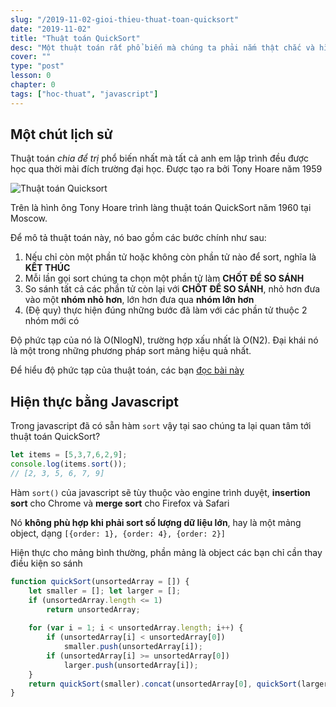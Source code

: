 ```yaml
---
slug: "/2019-11-02-gioi-thieu-thuat-toan-quicksort"
date: "2019-11-02"
title: "Thuật toán QuickSort"
desc: "Một thuật toán rất phổ biến mà chúng ta phải nắm thật chắc và hình dung được cách hiện thực nó ngay khi được nhắc tới."
cover: ""
type: "post"
lesson: 0
chapter: 0
tags: ["hoc-thuat", "javascript"]
---
```



## Một chút lịch sử

Thuật toán *chia để trị* phổ biến nhất mà tất cả anh em lập trình đều được học qua thời mài đích trường đại học. Được tạo ra bởi Tony Hoare năm 1959

![Thuật toán Quicksort](https://res.cloudinary.com/practicaldev/image/fetch/s--k1SblSX1--/c_limit%2Cf_auto%2Cfl_progressive%2Cq_auto%2Cw_880/https://www.coderscat.com/wp-content/uploads/2019/10/2019_10_09_quick_sort.org_20191009_203646.png)

Trên là hình ông Tony Hoare trình làng thuật toán QuickSort năm 1960 tại Moscow.

Để mô tả thuật toán này, nó bao gồm các bước chính như sau:

1. Nếu chỉ còn một phần tử hoặc không còn phần tử nào để sort, nghĩa là **KẾT THÚC**
2. Mỗi lần gọi sort chúng ta chọn một phần tử làm **CHỐT ĐỂ SO SÁNH**
3. So sánh tất cả các phần tử còn lại với **CHỐT ĐỂ SO SÁNH**, nhỏ hơn đưa vào một **nhóm nhỏ hơn**, lớn hơn đưa qua **nhóm lớn hơn**
4. (Đệ quy) thực hiện đúng những bước đã làm với các phần tử thuộc 2 nhóm mới có

Độ phức tạp của nó là O(NlogN), trường hợp xấu nhất là O(N2). Đại khái nó là một trong những phương pháp sort mảng hiệu quả nhất.

Để hiểu độ phức tạp của thuật toán, các bạn [đọc bài này](http://vuilaptrinh.com/2019-10-28-gioi-thieu-ve-do-phuc-tap-cua-thuat-toan)

## Hiện thực bằng Javascript

Trong javascript đã có sẵn hàm `sort` vậy tại sao chúng ta lại quan tâm tới thuật toán QuickSort?

```js
let items = [5,3,7,6,2,9];
console.log(items.sort());
// [2, 3, 5, 6, 7, 9]
```

Hàm `sort()` của javascript sẽ tùy thuộc vào engine trình duyệt, **insertion sort** cho Chrome và **merge sort** cho Firefox và Safari

Nó **không phù hợp khi phải sort số lượng dữ liệu lớn**, hay là một mảng object, dạng `[{order: 1}, {order: 4}, {order: 2}]`

Hiện thực cho mảng bình thường, phần mảng là object các bạn chỉ cần thay điều kiện so sánh

```js
function quickSort(unsortedArray = []) {
    let smaller = []; let larger = [];
    if (unsortedArray.length <= 1)
        return unsortedArray;
    
    for (var i = 1; i < unsortedArray.length; i++) { 
        if (unsortedArray[i] < unsortedArray[0])
            smaller.push(unsortedArray[i]); 
        if (unsortedArray[i] >= unsortedArray[0]) 
            larger.push(unsortedArray[i]); 
    }
    return quickSort(smaller).concat(unsortedArray[0], quickSort(larger));
}
```
